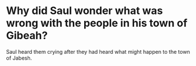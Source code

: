 # Why did Saul wonder what was wrong with the people in his town of Gibeah?

Saul heard them crying after they had heard what might happen to the town of Jabesh.
